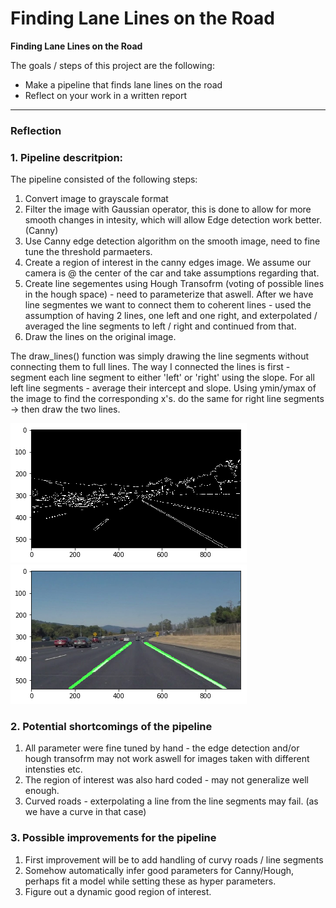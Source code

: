 # **Finding Lane Lines on the Road** 

**Finding Lane Lines on the Road**

The goals / steps of this project are the following:
* Make a pipeline that finds lane lines on the road
* Reflect on your work in a written report


[//]: # (Image References)

[image1]: ./test_images_output/canny.png
[image3]: ./test_images_output/Result.png

---

### Reflection

### 1. Pipeline descritpion:

The pipeline consisted of the following steps:
1) Convert image to grayscale format
2) Filter the image with Gaussian operator, this is done to allow for more smooth changes in intesity, which will allow Edge detection work better. (Canny)
3) Use Canny edge detection algorithm on the smooth image, need to fine tune the threshold parmaeters.
4) Create a region of interest in the canny edges image. We assume our camera is @ the center of the car and take assumptions regarding that.
5) Create line segementes using Hough Transofrm (voting of possible lines in the hough space) - need to parameterize that aswell.
   After we have line segmentes we want to connect them to coherent lines - used the assumption of having 2 lines, one left and one right, and exterpolated / averaged the line segments to left / right and continued from that.
6) Draw the lines on the original image.

The draw_lines() function was simply drawing the line segments without connecting them to full lines.
The way I connected the lines is first - segment each line segment to either 'left' or 'right' using the slope.
For all left line segments - average their intercept and slope. Using ymin/ymax of the image to find the corresponding x's. do the same for right line segments -> then draw the two lines.

![alt text][image1]
![alt text][image3]



### 2. Potential shortcomings of the pipeline
1) All parameter were fine tuned by hand - the edge detection and/or hough transofrm may not work aswell for images taken with different intensties etc.
2) The region of interest was also hard coded - may not generalize well enough.
3) Curved roads - exterpolating a line from the line segments may fail. (as we have a curve in that case)


### 3. Possible improvements for the pipeline

1) First improvement will be to add handling of curvy roads / line segments
2) Somehow automatically infer good parameters for Canny/Hough, perhaps fit a model while setting these as hyper parameters.
3) Figure out a dynamic good region of interest.

